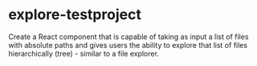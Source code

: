# explore-testproject
Create a React component that is capable of taking as input a list of files with absolute paths and gives users the ability to explore that list of files hierarchically (tree) - similar to a file explorer.
